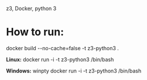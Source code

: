 z3, Docker, python 3

# How to run:

docker build --no-cache=false -t z3-python3 .


**Linux:**
docker run -i -t z3-python3 /bin/bash

**Windows:**
winpty docker run -i -t z3-python3 /bin/bash
